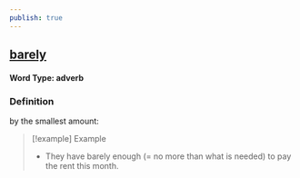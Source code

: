 ```yaml
---
publish: true
---
```

## [barely](https://dictionary.cambridge.org/dictionary/english/barely)

#### Word Type: adverb
### Definition
by the smallest amount:

>[!example] Example
> - They have barely enough (= no more than what is needed) to pay the rent this month.
